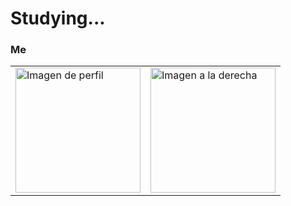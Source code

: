 # Studying...

### Me

<table>
  <tr>
    <td>
      <img src="https://media.giphy.com/media/jAe22Ec5iICCk/giphy.gif" alt="Imagen de perfil" width="200" height="200" />
    </td>
    <td>
      <img src="https://media.discordapp.net/attachments/829820621142753300/1148683466762887349/Captura_de_pantalla_2023-09-05_131455.png?width=277&height=313" alt="Imagen a la derecha" width="200" height="200" />
    </td>
  </tr>
</table>


        
